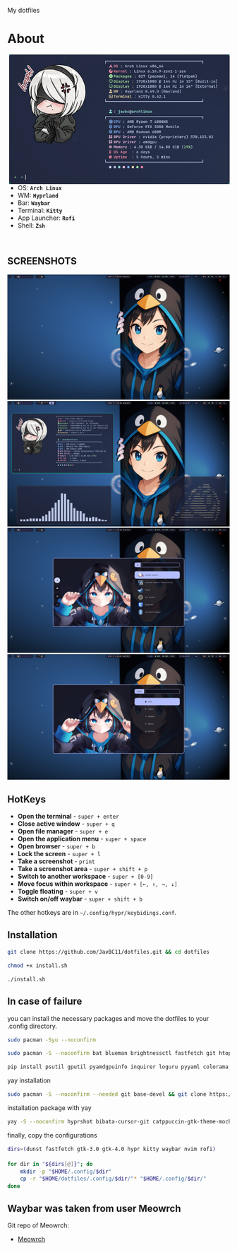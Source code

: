 <!-- INFORMATION -->
My dotfiles

<h1 align="left">About</h1>

<img src="assets/assets1.webp" alt="rice" align="right" width="500px">

</br>

 - OS: **`Arch Linux`**
 - WM: **`Hyprland`**
 - Bar: **`Waybar`**
 - Terminal: **`Kitty`**
 - App Launcher: **`Rofi`**
 - Shell: **`Zsh`**

</br>


<!-- IMAGES -->
## SCREENSHOTS
![gallery](assets/assets2.webp)
![gallery](assets/assets3.webp)
![gallery](assets/assets4.webp)
![gallery](assets/assets5.webp)

<!-- HOTKEYS -->
## HotKeys
* **Open the terminal** - `super + enter`
* **Close active window** - `super + q`
* **Open file manager** - `super + e`
* **Open the application menu** - `super + space`
* **Open browser** - `super + b`
* **Lock the screen** - `super + l`
* **Take a screenshot** - `print`
* **Take a screenshot area** - `super + shift + p`
* **Switch to another workspace** - `super + [0-9]`
* **Move focus within workspace** - `super + [←, ↑, →, ↓]`
* **Toggle floating** - `super + v`
* **Switch on/off waybar** - `super + shift + b`

The other hotkeys are in `~/.config/hypr/keybidings.conf`.

<!-- INSTALLATION -->
## Installation

```bash
git clone https://github.com/JavBC11/dotfiles.git && cd dotfiles
```

```bash
chmod +x install.sh
```

```bash
./install.sh
```
## In case of failure
you can install the necessary packages and move the dotfiles to your .config directory.
```bash
sudo pacman -Syu --noconfirm
```

```bash
sudo pacman -S --noconfirm bat blueman brightnessctl fastfetch git htop hyprlock hyprpaper lsd nautilus nwg-look neovim pamixer papirus-icon-theme pavucontrol python-pip python-distutils-extra rofi-wayland ttf-font-awesome ttf-jetbrains-mono ttf-jetbrains-mono-nerd waybar zsh zsh-autosuggestions zsh-syntax-highlighting
```

```bash
pip install psutil gputil pyamdgpuinfo inquirer loguru pyyaml colorama --break-system-packages
```
yay installation
```bash
sudo pacman -S --noconfirm --needed git base-devel && git clone https://aur.archlinux.org/yay.git && cd yay && makepkg -si
```
installation package with yay
```bash
yay -S --noconfirm hyprshot bibata-cursor-git catppuccin-gtk-theme-mocha
```
finally, copy the configurations

```bash
dirs=(dunst fastfetch gtk-3.0 gtk-4.0 hypr kitty waybar nvim rofi)

for dir in "${dirs[@]}"; do
    mkdir -p "$HOME/.config/$dir"
    cp -r "$HOME/dotfiles/.config/$dir/"* "$HOME/.config/$dir/"
done
```

## Waybar was taken from user Meowrch

Git repo of Meowrch:

* [Meowrch](https://github.com/meowrch/meowrch)


